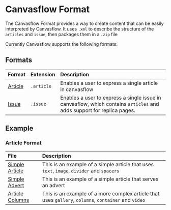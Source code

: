 
# Canvasflow Format

The Canvasflow Format provides a way to create content that can be easily interpreted by Canvasflow. It uses `.xml` to describe the structure of the `articles` and `issue`, then packages them in a `.zip` file

Currently Canvasflow supports the following formats:

## Formats

| Format                  | Extension  | Description                                                                                                         |
| :---------------------- | :--------- | :------------------------------------------------------------------------------------------------------------------ |
| [Article](./Article.md) | `.article` | Enables a user to express a single article in canvasflow                                                              |
| [Issue](./Issue.md)     | `.issue`   | Enables a user to express a single issue in canvasflow, which contains `articles` and adds support for replica pages. |

## Example

### Article Format

| File                                                        | Description                                                                                             |
| :---------------------------------------------------------- | :------------------------------------------------------------------------------------------------------ |
| [Simple Article](./examples/articles/simple-article)        | This is an example of a simple article that uses `text`, `image`, `divider` and `spacers`               |
| [Simple Advert](./examples/articles/simple-advert)          | This is an example of a simple article that serves an advert                                             |
| [Article Columns](./examples/articles/article-with-columns) | This is an example of a more complex article that uses `gallery`, `columns`, `container` and `video` |

